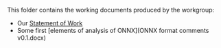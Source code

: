 This folder contains the working documents produced by the workgroup:
- Our [Statement of Work](sow.md)
- Some first [elements of analysis of ONNX](ONNX format comments v0.1.docx)
